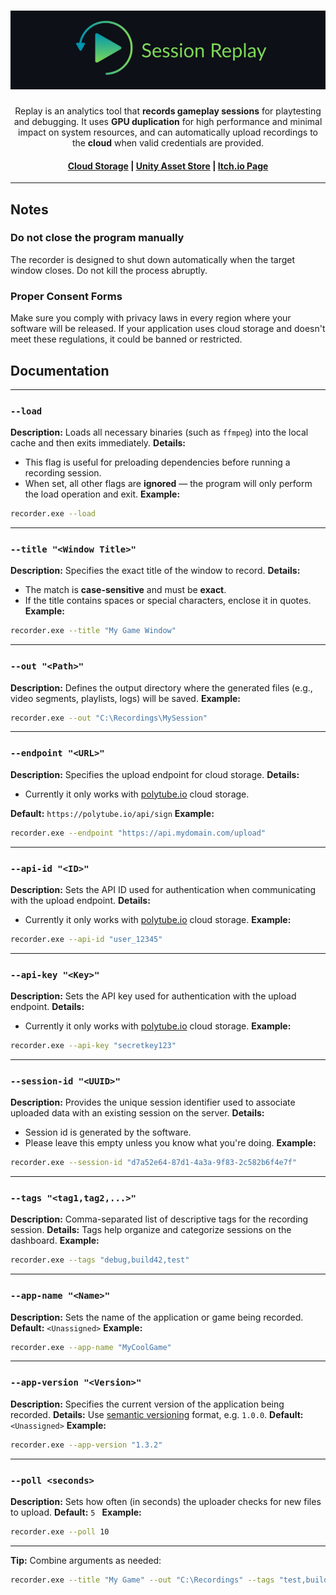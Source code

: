 <h1 align="center">
  <img width="800" src="/logo_name.png" alt="Session Replay">
</h1>
<p align="center">
  Replay is an analytics tool that <b>records gameplay sessions</b> for playtesting and debugging. It uses <b>GPU duplication</b> for high performance and minimal impact on system resources, and can automatically upload recordings to the <b>cloud</b> when valid credentials are provided.
</p>

<h4 align="center">
  <a href="https://polytube.io/">Cloud Storage</a> |
  <a href="https://assetstore.unity.com/packages/slug/338050">Unity Asset Store</a> |
  <a href="https://polytube.itch.io/">Itch.io Page</a>
</h4>

---


## Notes

### Do not close the program manually

The recorder is designed to shut down automatically when the target window closes. Do not kill the process abruptly.

### Proper Consent Forms

Make sure you comply with privacy laws in every region where your software will be released. If your application uses cloud storage and doesn't meet these regulations, it could be banned or restricted.

## Documentation

---

### `--load`

**Description:**
Loads all necessary binaries (such as `ffmpeg`) into the local cache and then exits immediately.
**Details:**

* This flag is useful for preloading dependencies before running a recording session.
* When set, all other flags are **ignored** — the program will only perform the load operation and exit.
  **Example:**

```bash
recorder.exe --load
```

---

### `--title "<Window Title>"`

**Description:**
Specifies the exact title of the window to record.
**Details:**

* The match is **case-sensitive** and must be **exact**.
* If the title contains spaces or special characters, enclose it in quotes.
  **Example:**

```bash
recorder.exe --title "My Game Window"
```

---

### `--out "<Path>"`

**Description:**
Defines the output directory where the generated files (e.g., video segments, playlists, logs) will be saved.
**Example:**

```bash
recorder.exe --out "C:\Recordings\MySession"
```

---

### `--endpoint "<URL>"`

**Description:**
Specifies the upload endpoint for cloud storage. 
**Details:**
* Currently it only works with [polytube.io](https://polytube.io) cloud storage.

**Default:**
`https://polytube.io/api/sign`
**Example:**

```bash
recorder.exe --endpoint "https://api.mydomain.com/upload"
```

---

### `--api-id "<ID>"`

**Description:**
Sets the API ID used for authentication when communicating with the upload endpoint.
**Details:**
* Currently it only works with [polytube.io](https://polytube.io) cloud storage.
**Example:**

```bash
recorder.exe --api-id "user_12345"
```

---

### `--api-key "<Key>"`

**Description:**
Sets the API key used for authentication with the upload endpoint.
**Details:**
* Currently it only works with [polytube.io](https://polytube.io) cloud storage.
**Example:**

```bash
recorder.exe --api-key "secretkey123"
```

---

### `--session-id "<UUID>"`

**Description:**
Provides the unique session identifier used to associate uploaded data with an existing session on the server. 
**Details:**
* Session id is generated by the software.
* Please leave this empty unless you know what you're doing.
**Example:**

```bash
recorder.exe --session-id "d7a52e64-87d1-4a3a-9f83-2c582b6f4e7f"
```

---

### `--tags "<tag1,tag2,...>"`

**Description:**
Comma-separated list of descriptive tags for the recording session.
**Details:**
Tags help organize and categorize sessions on the dashboard.
**Example:**

```bash
recorder.exe --tags "debug,build42,test"
```

---

### `--app-name "<Name>"`

**Description:**
Sets the name of the application or game being recorded.
**Default:**
`<Unassigned>`
**Example:**

```bash
recorder.exe --app-name "MyCoolGame"
```

---

### `--app-version "<Version>"`

**Description:**
Specifies the current version of the application being recorded.
**Details:**
Use [semantic versioning](https://semver.org/) format, e.g. `1.0.0`.
**Default:**
`<Unassigned>`
**Example:**

```bash
recorder.exe --app-version "1.3.2"
```

---

### `--poll <seconds>`

**Description:**
Sets how often (in seconds) the uploader checks for new files to upload.
**Default:**
`5 `
**Example:**

```bash
recorder.exe --poll 10
```

---

**Tip:** Combine arguments as needed:

```bash
recorder.exe --title "My Game" --out "C:\Recordings" --tags "test,build42" --app-name "MyGame" --app-version "1.0.0"
```


